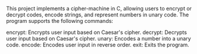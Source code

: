 This project implements a cipher-machine in C, allowing users to encrypt or decrypt codes, encode strings, and represent numbers in unary code. The program supports the following commands:

encrypt: Encrypts user input based on Caesar's cipher.
decrypt: Decrypts user input based on Caesar's cipher.
unary: Encodes a number into a unary code.
encode: Encodes user input in reverse order.
exit: Exits the program.
